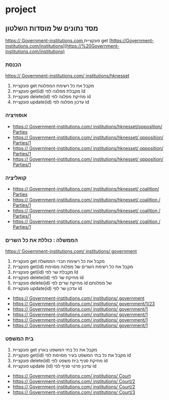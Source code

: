 
# project
## מסד נתונים של מוסדות השלטון


[https:// Government-institutions.com
](https://Government-institutions.com)
 פונקציית get 
[https://Government-institutions.com/institutions](https://%20Government-institutions.com/institutions)

### **הכנסת**
[https:// Government-institutions.com/ institutions/hknesset](https://%20Government-institutions.com/%20institutions/hknesset)

 1. פונקציית get  מקבל את כל רשימת המפלגות
 2.  פונקציית get(id)  מקבלת מפלגה לפי Id
 3. פונקציית delete(id) מחיקת מפלגה לפי id 
 4. פונקציית update(id) עדכון מפלגה לפי id

### **אופוזיציה** 
 - [https:// Government-institutions.com/ institutions/hknesset/opposition/ Parties](https://%20Government-institutions.com/%20institutions/hknesset/opposition/%20Parties)
 - [https:// Government-institutions.com/ institutions/hknesset/ opposition/ Parties/1](https://%20Government-institutions.com/%20institutions/hknesset/%20opposition/%20Parties/1)                                                                     
 - [https:// Government-institutions.com/ institutions/hknesset/ opposition/ Parties/1](https://%20Government-institutions.com/%20institutions/hknesset/%20opposition/%20Parties/1)
 - [https:// Government-institutions.com/ institutions/hknesset/ opposition/ Parties/1](https://%20Government-institutions.com/%20institutions/hknesset/%20opposition/%20Parties/1)

### **קואליציה**
 - [https:// Government-institutions.com/ institutions/hknesset/ coalition/ Parties](https://%20Government-institutions.com/%20institutions/hknesset/%20coalition/%20Parties)
 - [https:// Government-institutions.com/ institutions/hknesset/ coalition / Parties/1](https://%20Government-institutions.com/%20institutions/hknesset/%20coalition%20/%20Parties/1)
 - [https:// Government-institutions.com/ institutions/hknesset/ coalition / Parties/1](https://%20Government-institutions.com/%20institutions/hknesset/%20coalition%20/%20Parties/1)
 - [https:// Government-institutions.com/ institutions/hknesset/ coalition / Parties/1](https://%20Government-institutions.com/%20institutions/hknesset/%20coalition%20/%20Parties/1)                                                                                                                 

### **הממשלה : כוללת את כל השרים**
[https:// Government-institutions.com/ institutions/ government](https://%20Government-institutions.com/%20institutions/%20government)

 1. פונקציית get  מקבל את כל רשימת חברי הממשלה
 2.  פונקציית get(id)  מקבל את כל רשימת השרים של מפלגה מסוימת
 3.  פונקציית get(id)  מקבלת שר לפי Id
 4.  פונקציית delete(id) מחיקת שר לפי id
 5.  פונקציית delete(id) מחיקת שרים לפי id של מפלגתם
 6. פונקציית update(id) עדכון שר לפי id

 
 - [https:// Government-institutions.com/ institutions/ government](https://%20Government-institutions.com/%20institutions/%20government)
 - [https:// Government-institutions.com/ institutions/ government/1/23](https://%20Government-institutions.com/%20institutions/%20government/1/23)
 - [https:// Government-institutions.com/ institutions/ government/1](https://%20Government-institutions.com/%20institutions/%20government/1)
 - [https:// Government-institutions.com/ institutions/ government/1](https://%20Government-institutions.com/%20institutions/%20government/1)
 - [https:// Government-institutions.com/ institutions/ government/1](https://%20Government-institutions.com/%20institutions/%20government/1)
 - [https:// Government-institutions.com/ institutions/ government/1](https://%20Government-institutions.com/%20institutions/%20government/1)

### **בית המשפט**

 1. פונקציית get מקבל את כל בתי המשפט בארץ
 2. פונקציית get(id) מקבל את כל בתי המשפט בעיר מסוימת לפי id
 3. פונקציית delete(id) מחיקת סניף בית משפט לפי id
 4. פונקציית update (id) עדכון פרטי סניף לפי id

   
   - [https:// Government-institutions.com/ institutions/ Court](https://%20Government-institutions.com/%20institutions/%20Court)
  - [https:// Government-institutions.com/ institutions/ Court/2](https://%20Government-institutions.com/%20institutions/%20Court/2)
 - [https:// Government-institutions.com/ institutions/ Court/2](https://%20Government-institutions.com/%20institutions/%20Court/2)
 - [https:// Government-institutions.com/ institutions/ Court/3](https://%20Government-institutions.com/%20institutions/%20Court/3)
